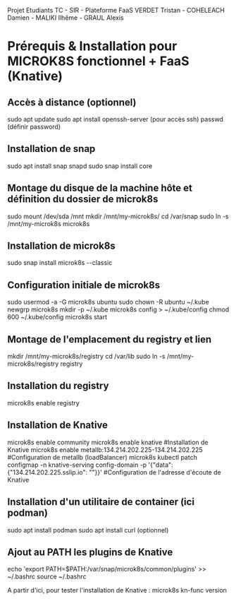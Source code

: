 Projet Etudiants TC - SIR - Plateforme FaaS
VERDET Tristan - COHELEACH Damien - MALIKI Ilhême - GRAUL Alexis


# Prérequis & Installation pour MICROK8S fonctionnel + FaaS (Knative)

## Accès à distance (optionnel)
sudo apt update
sudo apt install openssh-server (pour accès ssh)
passwd (définir password)

## Installation de snap 
sudo apt install snap snapd
sudo snap install core

## Montage du disque de la machine hôte et définition du dossier de microk8s
sudo mount /dev/sda /mnt
mkdir /mnt/my-microk8s/
cd /var/snap
sudo ln -s /mnt/my-microk8s microk8s

## Installation de microk8s
sudo snap install microk8s --classic

## Configuration initiale de microk8s
sudo usermod -a -G microk8s ubuntu
sudo chown -R ubuntu ~/.kube
newgrp microk8s
mkdir -p ~/.kube
microk8s config > ~/.kube/config
chmod 600 ~/.kube/config
microk8s start

## Montage de l'emplacement du registry et lien
mkdir /mnt/my-microk8s/registry
cd /var/lib
sudo ln -s /mnt/my-microk8s/registry registry

## Installation du registry
microk8s enable registry

## Installation de Knative
microk8s enable community
microk8s enable knative #Installation de Knative
microk8s enable metallb:134.214.202.225-134.214.202.225 #Configuration de metallb (loadBalancer)
microk8s kubectl patch configmap -n knative-serving config-domain -p '{"data": {"134.214.202.225.sslip.io": ""}}' #Configuration de l'adresse d'écoute de Knative

## Installation d'un utilitaire de container (ici podman)
sudo apt install podman
sudo apt install curl (optionnel)

## Ajout au PATH les plugins de Knative
echo 'export PATH=$PATH:/var/snap/microk8s/common/plugins' >> ~/.bashrc
source ~/.bashrc

A partir d'ici, pour tester l'installation de Knative :
microk8s kn-func version 
